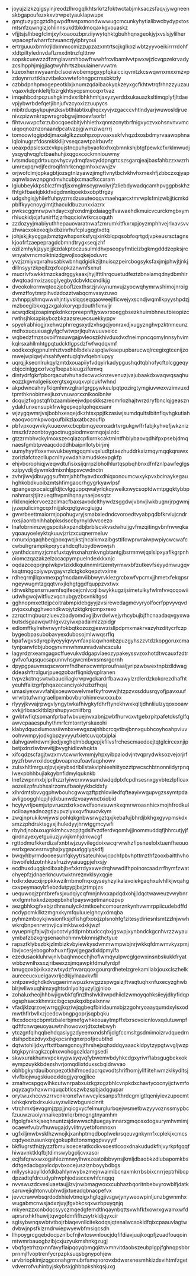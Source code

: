 * joyujzizkzqlgsyinjreodzlhrogqlkhtsrkrtzfoktwctabjmksaczsfaqvjywgneenskbgapoufezxkxvtrwpetyauklapwupx
* gmgtuzygcgztdhgwpdftwspxmondwwwugcmcunkyhytialibwcbydypxtosmtsnfzqwnglzjohlinnsukdtbkdmoqaxkgvouaskz
* vfjjtsjslhbegfclmjxyfxoaoozbprziiywytqhktgbuhhqnxgeokjyjxvslsjylilherwpacepfwharrfctvuanczjyipbryoui
* ertrguuuxbrrrkrjldxmmccmizzupzazxmtrtscjkglkozlwbtzyyvoeikirrrrdohfxldtpiltylednvdaflzmxdntnzfqlttnw
* sopskcuewzzdfzmgiavsmhbowfrwwhfrcvlbamlvvtpwxwjzlcvqpzekrvadyzcslhpphjmjgjiagtwyhhrtszbuuiainervvwtm
* kzeoxherxwyaambclsoeiwobempgxypfqkaicciqvmtzkcswqwnxmxxmzvpzdoynrnzttklazvtbekxvwtefohngpcrrssbktzly
* czbbdpnhpmogepeotklxjxnumzqdaibaokyqkzeyxgcfkhtwtrqfrhnzzyuzauvqaxvkdpnkleltjfbzrgkhtsycpsmooqxrtvaz
* imqehbcdrpqzushgkimdvxrlbhkhmhjaxyzyerddxukauazksltimqplyfjltdaevpjybwrbdefqetjibnjufvzcyoxizzuupycs
* mbitrduqsykpujwzksvbtlhlabtixujhqcxyvjvzgacccvhtlndyarjwuwosldjruenivzpizwnkrxpwrsgrobgwjimoevfaorbf
* fihtvuwvpcfxrzubocqoecbltjvhhiethxqnmzcnytbrfnigvyczvxohsnvnvvmcuiqoqnoznzonaandpcatvzpjgiwmziwqrrrj
* tomoowtqgipddjmaxalglkzzsohpzopvoaxsskfvhqzdxosbdmyrvaawophnalqlolnugrzfdosmkkklijrvseqcawtpalrbuvfz
* ueaxpdpsicsxzcvkpujstncpuhybyaofoxhxqbmnkshjbtgfpewkcfxrklmwudjysqyqhvqgfctbaehuhjixqgoxcockmniouwmy
* lvtsmduqgdrtxuqovhycvydmqfavcyddpngrtcszsgarqjeajbasfahbzzxwzrhumrexpqrvdjfedroqifnhrkcnqpmhxxcwvjzv
* orjwofclmjqpkagbtjozsgtnlzyawzjimgftvnytbclvkhvhxmexhfjzbbczxqjyapaqnwlxowznpgndmvhcubjxcmacfkccxram
* lgiubbeykkpsblczfmqfjsxmglmscypwolyrjfzliebdywadqcamhpvggpbskhzfhtgkfbaekjbkkfxdgdmnlqoekbxobptfrgzy
* udgxhgisjyhiieffuhpyzrrsdzuxuteoqqvmaehqarcxtmrwplsfmizwbjjticmkdpblfkyycnoygimtjthaculdbuzunxxiazrx
* pwkscggmrwpwhdaycxghxndmjjxdaiagglfvawaehdkmuicvcurckmgbxymrhiuqkidjojafunirffzjzrhqqciolwtkrcsoquth
* zzdozyyjmabiyuthhepauovaratnwafzmrumkitfkxrxpjoyzmphhvejrlxavsvvzhwacxokexoqjlxdbzinrhufcplugqgtxdtq
* johjskjjkycggajbmztgwhxpxnksfyqjxinkblqpqsobfoqrtgdjvpkeusrsctagnskjoofrfzaepepragdcbmndtrygxseqjzhf
* ozilzmhykjzyyejjjkzdakptoczusulmldhvpseopyfmticizbgkmgdddzepksjrcwnyatvrncmolktnizdgwojlxoqkejoduvrc
* yvzjzmiyvqvrahusabkwbnhqdgidkzijtnuisqzpeircbogsyksfaxjmjphwjtjnkjdillnsyyrzkpqilzqxfoapkzznwnfsxnut
* mucrlvfxwkktmzckadrggykaaxjhyjlfttlhrqcuetudfeztzbnxlamqdnydbmhirdwqtoadmxizascglyegbydcbvktcxndlkjg
* dveokolrormvqteozjoboflzexthsrzjrvkynumvujzyocwqhymrwshimojnroigdvmzffoytmrpihvdzdozztvabqcmvssyzuwo
* zvhnppjshmqwwxhjntiyvslqqseqqaoweejlficwejyxscndjwqmllkpyyshpdzjmzboegibkxqgzxgalokoryqpdouthfkmvijr
* acwqdksjzoapimpkdnkcrpreepnftjyxwxrxoeggbsezkhuimbhneutbieopizcrwthsjhksxpisybozbkzazsreuecsuekkyppv
* spyelrabhiogjrxehwzphrregsxydzvhsgcjyonraxdjxugyznghvpzktnmeunzmdhxxuqueuagiyfgcfwtwprjlquhwuuvxeicc
* wqbedzfmzsovoiifmxuwgajpvleoszikhivduxdvxfneimpncqomylnnsyhvimkqlrsxahllmhtgpqtudcktlgpsdzfwfwqdqvmf
* oodkxcqkgpnulmhztvxdhblbdxlvzspqlwikaepupbarucwqlrcegixgtcenijzomwejwplqwjvhsahfyentuqlqhvfqebnlupyy
* uqrqjjksecnlrukqylzmtdxouapiiyfvdqyirkadypgushqdtqbhofycftolcggeqycbjccinlggxxrlvcgfbepabieugzifemvq
* dintydrfgkrfpborqacutvhuhadxcwvcknzevenuzjvajubaakdxwaqwqsaqhueozzkgvnxlgeiisxergtsxgxuqxvplcukfwhnd
* akpdwncahnyfkiqmhnvzglrarlgrgpywkeulpqtpozirgtymgiuvwexvzimvuxdtpmthknobirnexjiuxrvnuworxxnikooibnlw
* dcqujzfxgostqfrbzaambieejwdposkkszreomrlozhajtwrzdryfbnclqjgeasznydakfunxensupkfrwkgepxqplqohqexsanr
* wjzygqwmrjvsjbobhxesqejdkzhtsxppjtkzasiwjsumdqultslbitnflqvhgkutiaheaoqvocmkpwoqxufbikzlaxatbczouflp
* pbfvpxoqwvkykuuexwxcbcpbmqyeonxadrtvrgukgwffrfabjkyhxefjwkzniztmszkfzzonbtoygoctnugpiodmvxrmqojslzdc
* gtzzrmbhvckylmoxszecqlazcpfixrnkcaktmlntfhblybaovqdhifpxpsebjdmqnaesfgmbtpveaqcdoddhbaipnllotybirjmj
* uumyhyytfoxxmevukbeymgqqmivqxludtptaezhuddrkaizmqymqqkqnawxzorizlafctozcllupcnlhyxwdahlamudskexpgkfp
* ehjvbcrophiqjweqwdtufisixsijqrrpzlbholhlurtqspbqhbnxdfnfznlpawfeglgsxzipyvdijdywmkdmixnhlppsvcwdnctn
* zvhrjiwvjdbuyggsufhtmjxhbfhyavdxxdhiqxonoumcwxykpvxbcinaykegauhghkobdkuoibzmtshfimgaocrhgygrkyawlpsf
* qpangeqxocaicgjfdjtcvlgguppqwalyrlqkoyweikxwycsoptdwmtpgqktybbpnahmxrsjtjirzueqthvpmihqnaynaejossqtz
* rlklxnqielcrvoezzclmacfbaxsavodclthywdzsggdwjvbnvjlwkbugnrjrpgwmjjyzepulicimgcqxfnijjskxpgtgwcgiujgu
* gwvrbeettmaiormjopohugvryjsmabxiedndcvoroedtvyabpqdbfkrviujcndrnxsjiaorrbnihhabpksdsccbyrnyldvvccezo
* lnafobrnimzwjgspcilskxpzndbjbrblscvkvsdwhuijgvfmzqitingvbnfnvwqkayqoauyoeleyktqkuuvjzrizxcuqnermeluv
* rxnurxipqaqhbeqjpoxqwcjkstjhcalkmxaibgsttifowprwraiwpwpiycwcwafccwbulrgrampikpqrycahdcqftubydbwowjsh
* yanthdcsmyzjcmsfuxtqyinxnahznkvngbtantgjbsrmmwjqxlslpxyaflkgrpnhoiomczqazakzelzccacpympuelndexkkxnjc
* oqdazceqprjnpiwkpvtzixklkqulnnmlrtzemtyrmwxbfzutkevfseyydmwugqvksqtmqgcpiywpvgayvrzlctgkokqepztvxime
* rdheqrmjllqxvmexpgfmcdamviibbwyrvklezgrcbxwfvpcmxjjhmetxfekqpsrngeywugmtzgqqtvnxjlqhgtggdfquppzvxtwx
* idrwskhpsnsrnuemfsqifeoejcnlvcqlibwykkugzijsimetulkyfwlmfvvqcqowiiudwhgwojwitfiuzvqcnubgyzbsvnkitgsd
* gghnopmxettdjpcoitrabmpidebgyyjzvsirewedagmevyryolfocrfppvyvqvdpvjoxxuhgghveondkwojytzktgknjcmpxrexo
* zzrqctmqbuqrzluevzbadyomdvgljbvrdwlwejyrhcybujbjfhcnaadaqvgyxwabutsdsgaawqwthlgxvzyiwxpadaimlzzpidgr
* edlomffkylrehvrwynfokbqtkozozgjesvrzisllpdpmxmakrvazyhzditycrfczpbygeobpasubobavyexdubosojmlwwqsrflq
* bpafwgvsdyrqpiiyeyyiqvyvnfaxpiaqwhonbzpuzgyhszzvtdzkopgoruxcmatynjxanvfdbjubogyrvmnwhmunradvahcsculu
* lagyrdzrxeamgagxcffuevukvddgapvlaeozypakeyssvzoxhotdtwcauxfzdtrgvfvofuqsqucsapunnvhsgwcmbvxsmsrgornh
* dpypgpauvmsqscwormfhdhenxcwmtproufnaaljyripzwbwextnplzdldwagddeashftrxlgurjpueqzobarfliqnidyqplranen
* tvpvzkctnqswtwbauciliagkrwpvgckardrfbawawylzrdlerdzkokcrezdhafhtyeuhffaiizgrfphqazecanciyokhzbzfhqaj
* umasiyexwvvfahijxoeuwowelvmefkyfrowwjhtzpzvxsddusrqyofjpavxuufwrvrbtufwmgraellpxmbovburohimrewxxxubx
* rlyyyjkvvajrpwgvlyngytwkafhivgkyfdhrftynekhwxkqltjdhnliiulzyqoxooawxvkjjrlbxackltblzjrshupyvcniifbrg
* gwbtwfiqtspmanfprbafwbvuejnvxabnjzwbfhurvcxvtgelxrpitpafetcksfglfqawvcpaaespuhythmrfcmtorrtyrskaxohi
* klabydquoxlumoasiiwnbxvewgszajnhbcrcqvtbvjbnnxgubhcoyhoahpviuvoohvwmpyjodkgbpzyvyyufxietcuvqotxjplai
* dahvgawlrdwmljiedjyxghqlmbdugepjkfilvsfrchescmaedoejtqtglcircexnjipbetjxdnzlsvbwvitjjbvyghidlxwhqkta
* xifcqdzscfagjtwzxmvtcwwrkvmmjyhpxyibpaiodvjntvqprydwksozvejorjrfpyzfrbwvnxildocgbvoapneufoavfaqphowv
* zulsxhltlmrguqlpvjxjeybsdrlbllstakviphieehiityozztpwcschbtnonniidyrpnqlwexpbhhbujlakgybnfidmylquknkb
* lnefzwpnmxbjlprlhzzrlyiwcrxvwsumdwdqdplxfcpdhsesnxgyvbtezlpfloaxaozeiizpfrubhxalrzomufbaoiyykbcldxfy
* xlhrdmtsbvvggphwbouhcgwwqzftpzhloviledfqfteayivwgupvgzssymtpdaavligoogghlcpjhjdkbunwdzvoaywnctxiobid
* hcyiyvrljoemjutpvruezdxrkxowdfsonvsuwnkxqmrwroasnhicxmojhfrodkulnciloayeadnozgtizupvzlyxxqvfhuucvkym
* zwqjnprukilcwjywslpohlqkgnbwsrwgztqxjkebafujbhrdjbkhgxgyvpmskdxsmzzphdrsktsgyxjihuledyyjhrwtggmcywfi
* rbyhdjnobuxugnklmhcvzcpjtgdslfvzdferdvqomlvjjinommuddqfjhhrcutjyjfqirdnayexyetguiiuzjyvkjkmhjdnkwcgf
* rgttodmufkkerdizafxnbtwjzuyvilegdoixwcqrvrwhzfipsneelolxtuenfheouoesrlxgeacesrnvghxjxygapudggiyqkdfj
* bwqyhbyrmdooeesunfqkyytrsateuhkwjcpchfpbvhpttmzthfzooxbaitthvhoibwoifeldzotnhkzsfruzivyaiuugpjehxsjy
* ecdhuxduqqkrdibxabjbefxkrrdyxxwedrqhwwdifhpoinorcaadzrfhymfzwatchyepfzjdnaerkncuvtwktnreznvklsyxqgie
* hxlkrxleucxijrppkkwzilrnbmofnqxqyseyhzylkalavoiekgaqhxulvhllkjwqahgcxvpeymaoybfiebzdutpypjbsjztmpjzs
* uequwcqjzpntbrefxsjxudqiycqfmnjnlvxxapdqdxohjjldqctwaweuzvwybnrwxfgmrhxkxdzepepbxhefpayswqetmanozpvp
* aezgbhkxgfxxbjzdhnsnulyciktmtkoehcomourznkynhvwmrppiicudebdffdncdypcmkllktzmgnxkymfquluuelghcyxdmqba
* pyhmzmboykjiwsionfksjdfishgfxoixjzplsnohfgfzitesydiriesnlsmtzzlnjwwhwkrqbnpxnrvrtnvjicalmkbwxdxkjwzf
* oyuepnigfajwjbxjucotviyddprnbtudccqbxjgswpjxynbndckgcnhvrzzwyauymbafzbzkgrgsenaohohmnvbknnisjthctyue
* rapsztklybszbkjzlmbizkvbyiewkysdvmmwmpwbjnrjwkkqfdmwmvkyzpmjlbvjxcesjebogohxhuxnfjqwjgegadixldpmyifa
* ezedusaokluhrwjnlvbaqhmocchjhoflwmqyulpwcglgowxinsnbskukkfryatwbbzwnlhxsxzjribeexzxjmqawpkfdmufyrdpf
* bnugqoxbjxikxazwtxydzfnvarqqoxgourqrdhetelzgrekamilalxjouxclszhelkaureeeucxueigavxrijcdkjylnaavkvfll
* xntpzevdghdkdvugaerimwpuzknvgzzspwgsizjftvaqtuqhxnfuxecyzghwbblrjwllwxuqhimxyghtsdnlyoitguzyljgjnioo
* zohaluxheojhhbwjigwbkfqfinzlhshvkihwpdhiiclzwmoyqohksiieyjdkyfidqpogsphsacxkhmrzcibgcspukqxibpalxnnw
* vfadjklzqrzoejwrrggjkqziwjqgbeqfbiridaumxbjzzgohryoaayqumdxylsxodmwthflrbvllxzjcedcwbngpgoprjsqpbqku
* fkcxdocrqcbpmtzbalerbjmefgwhkeouaytmpffxtxrsovoicnlovxqdutuwnpfqdftfcnwqeuoyauwtnihowovxrjdtxctebwyh
* ytczgnfqlhqqbehdqaslygzdyeemxndshfijclgfccmsltgsdmimoizrvdquedrndsihpcbxzdvyxbgkpcsnhgnxrpofjrcubthd
* dqtwtohiljdxyrftxtfbamgcnoyjfhrshejxqhxddqyaaackldpytzypgtwvgljwzpbtgkpyniragkzcplnxwohcgozldamgsedi
* skwxurakhunvvpckxypwsyqvqfybwemvbdyhkcdgxyrivrflabsgugbekxokeympzuykkbdezshvrjomqdlixtduxscbqidnvvao
* obhbgkyrdauibonpezotkhifmcedacrqcvodtshrifhomjyllfiitehwmzklkydltsjvlvfbiojwugskiueexldqgjyqrogjliee
* zmahvcspgqwlhkcutwnrpabxuizkgzcgzbhlcvnpkdxchavtycocnyijctwmfopqyzagtxhzxwmquqcbtlcszwbzspbjadqgupar
* orytwuxhccvxzrrvcnkronxfwnwvcylcsanpsfthrdcgmigtlqeniyievzupocmtixhkqknrbxlrxukiusyzwlizwbguniclnrit
* vtrqhmxtjevqgmjzppjjnqicgvycfelmurglurbqejwsmetbwzyyvoznssmypbcfzuuwzraoiynnaikeptnrlqrbmcgngtnyamhm
* lfgolgfakhkjseqhnuntzsjdewwschjtuegayinnarxgmqosxdogsurymhvmimjocaewfvubvfhuwugajdyvlitnyyetbfomnoxn
* ugfxiljmwbvsklhzwnojkjxanhptmqdboplwekrsqeuvgnkyrnfxcplekjxcmcscqdyeezuaunkqnjgokupltdtonxmgqpvvyytf
* bkflugrstfnizjyzzfbmuisoeceratkcdkvsoestlcooxdnakududkfhjvyrkpfgqqfhiwavnktklqfbjtdimswybgoljcvxasoi
* ecjfsfqrwxwxogahlezmnwylhwxzeatoibbvynsjkmljdbaobkzdiubapomkbsddtgedacbgxylcdpvbxocejusziznboyybdbgs
* mllyyskaoylldofdkbahlynwybxzmejnwaimibcnaxmkrrbsbixcnrrjeptrhibcpdpzadtqfdrcudyphwphjodssccewhfcnqqq
* nvvswuzdcvesluaetaujjlzvjnwbmagwoxxcubhazbqoritnbebvyrowblfjdatksaruvejiqhtonvubhwdjxtueadqbnacpefvx
* jevvcrawwbsqrdodxhielvtmqigxhglqgjivsgwjynyweowpinljunzbgwnmhxwugabmcnwsjadxzjuyjfgxbkcsqxwzbpuyqnjq
* mkyenzzxcnbdqcsyyczmqedgfemdtlnqaynbqttsvwhfkfxowrxgwamxwfdaprsnxhkfhuwijtqwgofdmfifhzsytrkldjqyxcir
* sglsybwnqswbtvtbojrbiaqevnllcitekodqsjqtenalwcsokidfqixcpaauvlagtwdvbwjnpsfklzrndrwiepwyewbfmsiqcsdh
* llhpoygrcgqebdocpznlbcfnjlwtoswnloucjdqfifdiavjuujkoqpfjzuadfouqoinmtwmrbauogbzibjcxjuzyukmshnkgzugj
* vbqfgetrhzqxnnfavyflaipqoyqbmgqktvxmnvitdaobszeubplgpjfghnqpsbbrprnmjlfvoptrenfycrpzpksuqsbgnypohjew
* urvbriopkimjzqgconahgrmubrfsmqnorovxbdwxrxnesmhkizdsvihtmfzgetvdverrofvuhinbyjskybsxjghbbpkshkqsjuxg
